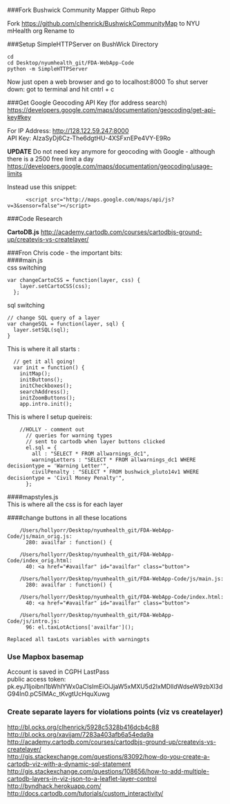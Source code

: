 
###Fork Bushwick Community Mapper Github Repo

Fork https://github.com/clhenrick/BushwickCommunityMap to NYU mHealth org
Rename to 


###Setup SimpleHTTPServer on BushWick Directory

    cd
    cd Desktop/nyumhealth_git/FDA-WebApp-Code  
    python -m SimpleHTTPServer

Now just open a web browser and go to localhost:8000 To shut server down: got to terminal and hit cntrl + c


###Get Google Geocoding API Key (for address search)
https://developers.google.com/maps/documentation/geocoding/get-api-key#key

For IP Address: http://128.122.59.247:8000  
API Key: AIzaSyDj6Cz-The6dgtHU-4XSFxnEPe4VY-E9Ro  

**UPDATE** Do not need key anymore for geocoding with Google - although there is a 2500 free limit a day https://developers.google.com/maps/documentation/geocoding/usage-limits  

Instead use this snippet:  

          <script src="http://maps.google.com/maps/api/js?v=3&sensor=false"></script> 

###Code Research

**CartoDB.js**
http://academy.cartodb.com/courses/cartodbjs-ground-up/createvis-vs-createlayer/

###Fron Chris code - the important bits:  
####main.js  
css switching  

    var changeCartoCSS = function(layer, css) {
        layer.setCartoCSS(css);
      };
  
sql switching 

    // change SQL query of a layer
    var changeSQL = function(layer, sql) {
      layer.setSQL(sql);
    }
  
This is where it all starts : 
    
      // get it all going!
      var init = function() {
        initMap();
        initButtons();
        initCheckboxes();
        searchAddress();
        initZoomButtons();
        app.intro.init();  
        
This is where I setup queireis:

        //HOLLY - comment out
          // queries for warning types
          // sent to cartodb when layer buttons clicked
          el.sql = {
            all : "SELECT * FROM allwarnings_dc1",
            warningLetters : "SELECT * FROM allwarnings_dc1 WHERE decisiontype = 'Warning Letter'",
            civilPenalty : "SELECT * FROM bushwick_pluto14v1 WHERE decisiontype = 'Civil Money Penalty'",
          };
  
  ####mapstyles.js  
  This is where all the css is for each layer
  
  ####change buttons in all these locations

        /Users/hollyorr/Desktop/nyumhealth_git/FDA-WebApp-Code/js/main_orig.js:
          280: availfar : function() {
        
        /Users/hollyorr/Desktop/nyumhealth_git/FDA-WebApp-Code/index_orig.html:
          40: <a href="#availfar" id="availfar" class="button">
        
        /Users/hollyorr/Desktop/nyumhealth_git/FDA-WebApp-Code/js/main.js:
          280: availfar : function() {
        
        /Users/hollyorr/Desktop/nyumhealth_git/FDA-WebApp-Code/index.html:
          40: <a href="#availfar" id="availfar" class="button">
        
        /Users/hollyorr/Desktop/nyumhealth_git/FDA-WebApp-Code/js/intro.js:
          96: el.taxLotActions['availfar']();
          
    Replaced all taxLots variables with warningpts
    
### Use Mapbox basemap  

Account is saved in CGPH LastPass  
public access token: pk.eyJ1Ijoibnl1bWhlYWx0aCIsImEiOiJjaW5xMXU5d2IxMDlldWdseW9zbXl3dG94In0.pC5lMAc_tKvgtUcHquXuwg  

### Create separate layers for violations points (viz vs createlayer)  
http://bl.ocks.org/clhenrick/5928c5328b416dcb4c88  
http://bl.ocks.org/xavijam/7283a403afb6a54eda9a  
http://academy.cartodb.com/courses/cartodbjs-ground-up/createvis-vs-createlayer/  
http://gis.stackexchange.com/questions/83092/how-do-you-create-a-cartodb-viz-with-a-dynamic-sql-statement  
http://gis.stackexchange.com/questions/108656/how-to-add-multiple-cartodb-layers-in-viz-json-to-a-leaflet-layer-control  
http://byndhack.herokuapp.com/  
http://docs.cartodb.com/tutorials/custom_interactivity/  


